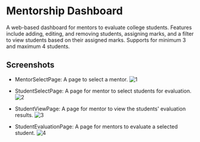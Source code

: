 # Mentorship Dashboard

A web-based dashboard for mentors to evaluate college students. Features include adding, editing, and removing students, assigning marks, and a filter to view students based on their assigned marks. Supports for minimum 3 and maximum 4 students. 

## Screenshots

* MentorSelectPage: A page to select a mentor.
![1](https://user-images.githubusercontent.com/64316945/233101274-b08ea853-9cc5-4320-b519-48d4eaea0683.PNG)

* StudentSelectPage: A page for mentor to select students for evaluation.
![2](https://user-images.githubusercontent.com/64316945/233101287-b6de5aa5-36d1-44fe-9f3f-ed1aed847f1e.PNG)

* StudentViewPage: A page for mentor to view the students' evaluation results.
![3](https://user-images.githubusercontent.com/64316945/233101295-e69df7a4-d78f-4bed-9bcf-97a34e387a88.PNG)

* StudentEvaluationPage: A page for mentors to evaluate a selected student.
![4](https://user-images.githubusercontent.com/64316945/233101301-4448f54d-bd1c-4a4a-8491-14f28958c33e.PNG)
